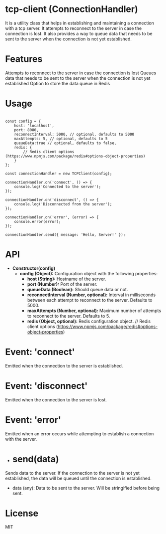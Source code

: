 # tcp-client (ConnectionHandler)
It is a utility class that helps in establishing and maintaining a connection with a tcp server. It attempts to reconnect to the server in case the connection is lost. It also provides a way to queue data that needs to be sent to the server when the connection is not yet established.


# Features
Attempts to reconnect to the server in case the connection is lost
Queues data that needs to be sent to the server when the connection is not yet established
Option to store the data queue in Redis


# Usage
```

const config = {
    host: 'localhost',
    port: 8080,
    reconnectInterval: 5000, // optional, defaults to 5000
    maxAttempts: 5, // optional, defaults to 5
    queueData:true // optional, defaults to false,
    redis: {
        // Redis client options (https://www.npmjs.com/package/redis#options-object-properties)
    }
};

const connectionHandler = new TCPClient(config);

connectionHandler.on('connect', () => {
    console.log('Connected to the server');
});

connectionHandler.on('disconnect', () => {
    console.log('Disconnected from the server');
});

connectionHandler.on('error', (error) => {
    console.error(error);
});

connectionHandler.send({ message: 'Hello, Server!' });
```
# API
- **Constructor(config)**
     * **config (Object):** Configuration object with the following properties:
          * **host (String):** Hostname of the server.
          * **port (Number):** Port of the server.
          * **queueData (Boolean):** Should queue data or not.
          * **reconnectInterval (Number, optional):** Interval in milliseconds between each attempt to reconnect to the server. Defaults to 5000.
          * **maxAttempts (Number, optional):** Maximum number of attempts to reconnect to the server. Defaults to 5.
          * **redis (Object, optional):** Redis configuration object.  // Redis client options (https://www.npmjs.com/package/redis#options-object-properties)

# Event: 'connect'
Emitted when the connection to the server is established.

# Event: 'disconnect'
Emitted when the connection to the server is lost.

# Event: 'error'
Emitted when an error occurs while attempting to establish a connection with the server.

- # send(data)
Sends data to the server. If the connection to the server is not yet established, the data will be queued until the connection is established.

* data (any): Data to be sent to the server. Will be stringified before being sent.

# License
MIT
